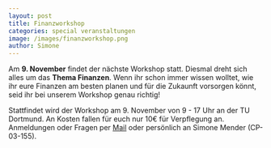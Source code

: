 ```yaml
---
layout: post
title: Finanzworkshop
categories: special veranstaltungen
image: /images/finanzworkshop.png
author: Simone
---
```


Am **9. November** findet der nächste Workshop statt. Diesmal dreht sich alles um das **Thema Finanzen**. 
Wenn ihr schon immer wissen wolltet, wie ihr eure Finanzen am besten planen und für die Zukaunft vorsorgen könnt, seid ihr bei unserem Workshop genau richtig!

Stattfindet wird der Workshop am 9. November von 9 - 17 Uhr an der TU Dortmund.
An Kosten fallen für euch nur 10€ für Verpflegung an.
Anmeldungen oder Fragen per [Mail](mailto:workshop@pep-dortmund.org) oder persönlich an Simone Mender (CP-03-155).

	
